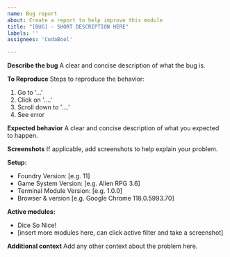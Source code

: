 ```yaml
---
name: Bug report
about: Create a report to help improve this module
title: "[BUG] - SHORT DESCRIPTION HERE"
labels: ''
assignees: 'CodaBool'

---
```


**Describe the bug**
A clear and concise description of what the bug is.

**To Reproduce**
Steps to reproduce the behavior:
1. Go to '...'
2. Click on '....'
3. Scroll down to '....'
4. See error

**Expected behavior**
A clear and concise description of what you expected to happen.

**Screenshots**
If applicable, add screenshots to help explain your problem.

**Setup:**
 - Foundry Version: [e.g. 11]
 - Game System Version: [e.g. Alien RPG 3.6]
 - Terminal Module Version: [e.g. 1.0.0]
 - Browser & version [e.g. Google Chrome 118.0.5993.70]

**Active modules:**
 - Dice So Nice!
 - [insert more modules here, can click active filter and take a screenshot]

**Additional context**
Add any other context about the problem here.
